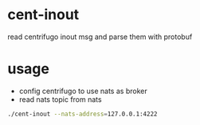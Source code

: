 # cent-inout

read centrifugo inout msg and parse them with protobuf


# usage

- config centrifugo to use nats as broker
- read nats topic from nats

```bash
./cent-inout --nats-address=127.0.0.1:4222
```